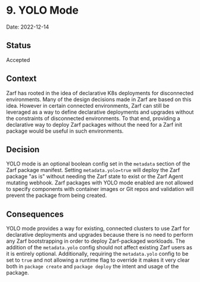 # 9. YOLO Mode

Date: 2022-12-14

## Status

Accepted

## Context

Zarf has rooted in the idea of declarative K8s deployments for disconnected environments. Many of the design decisions made in Zarf are based on this idea. However in certain connected environments, Zarf can still be leveraged as a way to define declarative deployments and upgrades without the constraints of disconnected environments. To that end, providing a declarative way to deploy Zarf packages without the need for a Zarf init package would be useful in such environments.

## Decision

YOLO mode is an optional boolean config set in the `metadata` section of the Zarf package manifest. Setting `metadata.yolo=true` will deploy the Zarf package "as is" without needing the Zarf state to exist or the Zarf Agent mutating webhook. Zarf packages with YOLO mode enabled are not allowed to specify components with container images or Git repos and validation will prevent the package from being created.

## Consequences

YOLO mode provides a way for existing, connected clusters to use Zarf for declarative deployments and upgrades because there is no need to perform any Zarf bootstrapping in order to deploy Zarf-packaged workloads. The addition of the `metadata.yolo` config should not affect existing Zarf users as it is entirely optional. Additionally, requiring the `metadata.yolo` config to be set to `true` and not allowing a runtime flag to override it makes it very clear both in `package create` and `package deploy` the intent and usage of the package.
